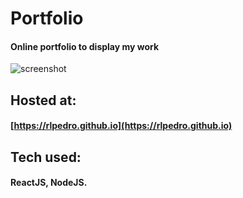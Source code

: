 # Portfolio
#### Online portfolio to display my work

![screenshot](src/imgs/print-portffolio.png)

## Hosted at:
#### [https://rlpedro.github.io](https://rlpedro.github.io)

## Tech used:
#### ReactJS, NodeJS.
